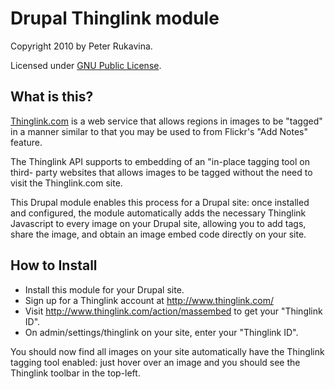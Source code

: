Drupal Thinglink module
=======================

Copyright 2010 by Peter Rukavina.

Licensed under [GNU Public License](http://www.fsf.org/licensing/licenses/gpl.txt).

What is this?
-------------

[Thinglink.com](http://Thinglink.com) is a web service that allows regions in images to be "tagged" in
a manner similar to that you may be used to from Flickr's "Add Notes" feature.

The Thinglink API supports to embedding of an "in-place tagging tool on third-
party websites that allows images to be tagged without the need to visit the
Thinglink.com site.

This Drupal module enables this process for a Drupal site: once installed and
configured, the module automatically adds the necessary Thinglink Javascript
to every image on your Drupal site, allowing you to add tags, share the image,
and obtain an image embed code directly on your site.

How to Install
--------------

* Install this module for your Drupal site.
* Sign up for a Thinglink account at http://www.thinglink.com/
* Visit http://www.thinglink.com/action/massembed to get your "Thinglink ID".
* On admin/settings/thinglink on your site, enter your "Thinglink ID".

You should now find all images on your site automatically have the Thinglink
tagging tool enabled: just hover over an image and you should see the 
Thinglink toolbar in the top-left.